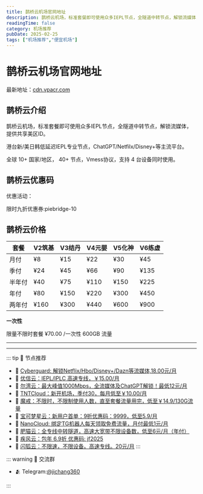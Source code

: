 ```yaml
---
title: 鹊桥云机场官网地址
description: 鹊桥云机场，标准套餐即可使用众多IEPL节点，全隧道中转节点，解锁流媒体，提供共享美区ID。
readingTime: false
category: 机场推荐
pubDate: 2025-02-25
tags: ["机场推荐","便宜机场"]
---
```


# 鹊桥云机场官网地址

最新地址：[cdn.vpacr.com](https://a.suola.link/youxinyun)

## 鹊桥云介绍

鹊桥云机场，标准套餐即可使用众多IEPL节点，全隧道中转节点，解锁流媒体，提供共享美区ID。

港台新/美日韩低延迟IEPL专业节点，ChatGPT/Netfilx/Disney+等主流平台。

全球 10+ 国家/地区， 40+ 节点，Vmess协议，支持 4 台设备同时使用。

## 鹊桥云优惠码

优惠活动：

限时九折优惠券:piebridge-10

## 鹊桥云价格

|套餐|V2筑基|V3结丹|V4元婴|V5化神|V6练虚|
|----|----|----|----|----|----|
|月付|¥8|¥15|¥22|¥30|¥45|
|季付|¥24|¥45|¥66|¥90|¥135|
|半年付|¥40|¥75|¥110|¥150|¥225|
|年付|¥80|¥150|¥220|¥300|¥450|
|两年付|¥160|¥300|¥440|¥600|¥900|

**一次性**

限量不限时套餐 ¥70.00 /一次性 600GB 流量




---------
---------

::: tip 🎉 节点推荐
- 🚀 [Cyberguard: 解锁Netflix/Hbo/Disney+/Dazn等流媒体,18.00元/月](https://www.cyberguard.best/#/register?code=XsreC0T5)<br>
- 🚀 [优信云：IEPL/IPLC 高速专线，￥15.00/月](https://www.优信云.com/#/register?code=JRtE5uIV)<br>
- 🚀 [尔湾云：最大峰值1000Mbps，全流媒体及ChatGPT解锁！最低12元/月](https://erwan6.net/auth/register?code=BoObCd)<br>
- 🚀 [TNTCloud：新开机场，季付30，每月低至￥10.00/月](https://haibing822.tntvipaff.cc/#/register?code=GtjJVgml)<br>
- 🚀 [魔戒：不限时，不限制使用人数，直至套餐流量用完，低至￥14.9/130G流量](https://mojie.app/#/register?code=sSdtPtLo)<br>
- 🚀 [宝可梦星云：新用户首单：9折优惠码：9999，低至5.9/月 ](https://love.521pokemon.com/register?code=56ERkkxp)<br>
- 🚀 [NanoCloud: 绑定TG机器人每天领取免费流量，月付最低1元/月](https://edu.uodoo.bid/auth/register?code=JMiOQDHf)<br>
- 🚀 [肥猫云：全专线中转隧道，高速大宽带不限设备数，低至6元/月（年付）](https://fchb1188.fcvipaff.cc/register?aff=X1vZd2wf)<br>
- 🚀 [疾风云：包年 6.9折 优惠码: jf2025](https://homes.tr25.cn?code=ReCm)<br>
- 🚀 [闪狐云：不限速，不限设备。高速专线。20元/月](https://inv02.ffaff.cc/register?aff=WQApz2pv)
:::

::: warning  💬 交流群

- 🫂 Telegram:[@jichang360](https://t.me/jichang360)

:::

